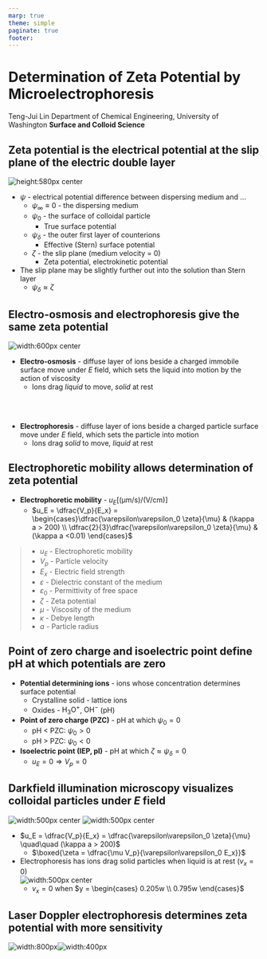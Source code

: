```yaml
---
marp: true
theme: simple
paginate: true
footer:
---
```


<!-- headingDivider: 2 -->
<!-- _class: cover -->
# Determination of Zeta Potential by Microelectrophoresis

Teng-Jui Lin
Department of Chemical Engineering, University of Washington
**Surface and Colloid Science**

## Zeta potential is the electrical potential at the slip plane of the electric double layer
<!-- _class: twocol -->
![height:580px center](electric-double-layer.jpg)

- $\psi$ - electrical potential difference between dispersing medium and ...
  - $\psi_\infty \equiv 0$ - the dispersing medium
  - $\psi_0$ - the surface of colloidal particle
    - True surface potential
  - $\psi_\delta$ - the outer first layer of counterions
    - Effective (Stern) surface potential
  - $\zeta$ - the slip plane (medium velocity = 0)
    - Zeta potential, electrokinetic potential
- The slip plane may be slightly further out into the solution than Stern layer
  - $\psi_\delta \approx \zeta$

## Electro-osmosis and electrophoresis give the same zeta potential
<!-- _class: twocol -->
![width:600px center](electrokinetic-phenomena.jpg)

- **Electro-osmosis** - diffuse layer of ions beside a charged immobile surface move under *E* field, which sets the liquid into motion by the action of viscosity
  - Ions drag *liquid* to move, *solid* at rest

<br/>&nbsp;

- **Electrophoresis** - diffuse layer of ions beside a charged particle surface move under *E* field, which sets the particle into motion
  - Ions drag *solid* to move, *liquid* at rest

## Electrophoretic mobility allows determination of zeta potential

- **Electrophoretic mobility** - $u_E [\mathrm{(µm/s)/(V/cm)}]$
  - $u_E = \dfrac{V_p}{E_x} = \begin{cases}\dfrac{\varepsilon\varepsilon_0 \zeta}{\mu} & (\kappa a > 200) \\ \dfrac{2}{3}\dfrac{\varepsilon\varepsilon_0 \zeta}{\mu} & (\kappa a <0.01) \end{cases}$

>- $u_E$ - Electrophoretic mobility
>- $V_p$ - Particle velocity
>- $E_x$ - Electric field strength
>- $\varepsilon$ - Dielectric constant of the medium
>- $\varepsilon_0$ - Permittivity of free space
>- $\zeta$ - Zeta potential
>- $\mu$ - Viscosity of the medium
>- $\kappa$ - Debye length
>- $a$ - Particle radius

## Point of zero charge and isoelectric point define pH at which potentials are zero

- **Potential determining ions** - ions whose concentration determines surface potential
  - Crystalline solid - lattice ions
  - Oxides - $\mathrm{H_3O^+}$, $\mathrm{OH^-}$ (pH)
- **Point of zero charge (PZC)** - pH at which $\psi_0 = 0$
  - pH < PZC: $\psi_0 > 0$
  - pH > PZC: $\psi_0 < 0$
- **Isoelectric point (IEP, pI)** - pH at which $\zeta \approx \psi_\delta = 0$
  - $u_E = 0 \Rightarrow V_p = 0$

## Darkfield illumination microscopy visualizes colloidal particles under *E* field
<!-- _class: twocol -->
![width:500px center](rank-brothers-instrument.png)
![width:500px center](electrophoresis-cell.png)

- $u_E = \dfrac{V_p}{E_x} = \dfrac{\varepsilon\varepsilon_0 \zeta}{\mu} \quad\quad (\kappa a > 200)$
  - $\boxed{\zeta = \dfrac{\mu V_p}{\varepsilon\varepsilon_0 E_x}}$
- Electrophoresis has ions drag solid particles when liquid is at rest ($v_x = 0$)
<br/>![width:500px center](velocity-profile.png)<br/>
  - $v_x = 0$ when $y = \begin{cases} 0.205w \\ 0.795w \end{cases}$

## Laser Doppler electrophoresis determines zeta potential with more sensitivity

![width:800px](laser-doppler-electrophoresis.png)![width:400px](zetasizer.png)
